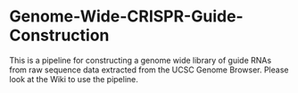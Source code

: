 # Genome-Wide-CRISPR-Guide-Construction

This is a pipeline for constructing a genome wide library of guide RNAs from raw sequence data extracted from the UCSC Genome Browser. Please look at the Wiki to use the pipeline. 
